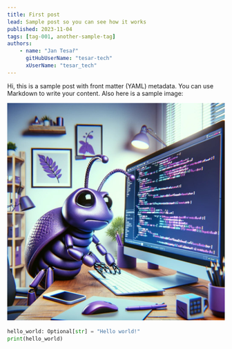 ```yaml
---
title: First post
lead: Sample post so you can see how it works
published: 2023-11-04
tags: [tag-001, another-sample-tag]
authors:
    - name: "Jan Tesař"
      gitHubUserName: "tesar-tech"
      xUserName: "tesar_tech"
---
```


Hi, this is a sample post with front matter (YAML) metadata. You can use Markdown to write your content.
Also here is a sample image:

![programming bug](media/programming_bug.jpg)

```python
hello_world: Optional[str] = "Hello world!"
print(hello_world)
```